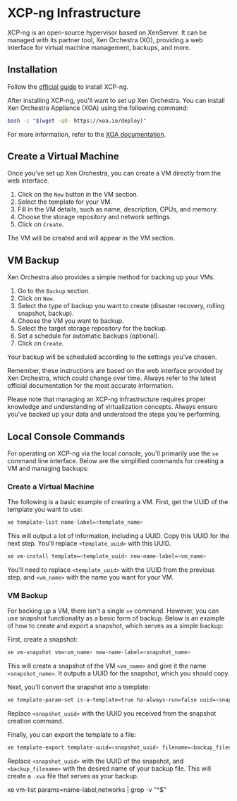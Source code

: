 # XCP-ng Infrastructure

XCP-ng is an open-source hypervisor based on XenServer. It can be managed with its partner tool, Xen Orchestra (XO), providing a web interface for virtual machine management, backups, and more.

## Installation

Follow the [official guide](https://docs.xcp-ng.org/installation/install-xcp-ng/) to install XCP-ng.

After installing XCP-ng, you'll want to set up Xen Orchestra. You can install Xen Orchestra Appliance (XOA) using the following command:

```bash
bash -c "$(wget -qO- https://xoa.io/deploy)"
```

For more information, refer to the [XOA documentation](https://docs.xcp-ng.org/management/manage-at-scale/xo-web-ui/).

## Create a Virtual Machine

Once you've set up Xen Orchestra, you can create a VM directly from the web interface.

1. Click on the `New` button in the VM section.
2. Select the template for your VM.
3. Fill in the VM details, such as name, description, CPUs, and memory.
4. Choose the storage repository and network settings.
5. Click on `Create`.

The VM will be created and will appear in the VM section.

## VM Backup

Xen Orchestra also provides a simple method for backing up your VMs.

1. Go to the `Backup` section.
2. Click on `New`.
3. Select the type of backup you want to create (disaster recovery, rolling snapshot, backup).
4. Choose the VM you want to backup.
5. Select the target storage repository for the backup.
6. Set a schedule for automatic backups (optional).
7. Click on `Create`.

Your backup will be scheduled according to the settings you've chosen.

Remember, these instructions are based on the web interface provided by Xen Orchestra, which could change over time. Always refer to the latest official documentation for the most accurate information.

Please note that managing an XCP-ng infrastructure requires proper knowledge and understanding of virtualization concepts. Always ensure you've backed up your data and understood the steps you're performing.

## Local Console Commands

For operating on XCP-ng via the local console, you'll primarily use the `xe` command line interface. Below are the simplified commands for creating a VM and managing backups:

### Create a Virtual Machine

The following is a basic example of creating a VM. First, get the UUID of the template you want to use:

```bash
xe template-list name-label=<template_name>
```

This will output a lot of information, including a UUID. Copy this UUID for the next step. You'll replace `<template_uuid>` with this UUID.

```bash
xe vm-install template=<template_uuid> new-name-label=<vm_name>
```

You'll need to replace `<template_uuid>` with the UUID from the previous step, and `<vm_name>` with the name you want for your VM.

### VM Backup

For backing up a VM, there isn't a single `xe` command. However, you can use snapshot functionality as a basic form of backup. Below is an example of how to create and export a snapshot, which serves as a simple backup:

First, create a snapshot:

```bash
xe vm-snapshot vm=<vm_name> new-name-label=<snapshot_name>
```

This will create a snapshot of the VM `<vm_name>` and give it the name `<snapshot_name>`. It outputs a UUID for the snapshot, which you should copy.

Next, you'll convert the snapshot into a template:

```bash
xe template-param-set is-a-template=true ha-always-run=false uuid=<snapshot_uuid>
```

Replace `<snapshot_uuid>` with the UUID you received from the snapshot creation command.

Finally, you can export the template to a file:

```bash
xe template-export template-uuid=<snapshot_uuid> filename=<backup_filename>
```

Replace `<snapshot_uuid>` with the UUID of the snapshot, and `<backup_filename>` with the desired name of your backup file. This will create a `.xva` file that serves as your backup.

xe vm-list params=name-label,networks | grep -v "^$"
